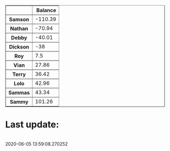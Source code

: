 <table border="1" class="dataframe">
  <thead>
    <tr style="text-align: right;">
      <th></th>
      <th>Balance</th>
    </tr>
  </thead>
  <tbody>
    <tr>
      <th>Samson</th>
      <td>-110.39</td>
    </tr>
    <tr>
      <th>Nathan</th>
      <td>-70.94</td>
    </tr>
    <tr>
      <th>Debby</th>
      <td>-40.01</td>
    </tr>
    <tr>
      <th>Dickson</th>
      <td>-38</td>
    </tr>
    <tr>
      <th>Roy</th>
      <td>7.5</td>
    </tr>
    <tr>
      <th>Vian</th>
      <td>27.86</td>
    </tr>
    <tr>
      <th>Terry</th>
      <td>36.42</td>
    </tr>
    <tr>
      <th>Lolo</th>
      <td>42.96</td>
    </tr>
    <tr>
      <th>Sammas</th>
      <td>43.34</td>
    </tr>
    <tr>
      <th>Sammy</th>
      <td>101.26</td>
    </tr>
  </tbody>
</table><H1>Last update:</h1><br>2020-06-05 13:59:08.270252